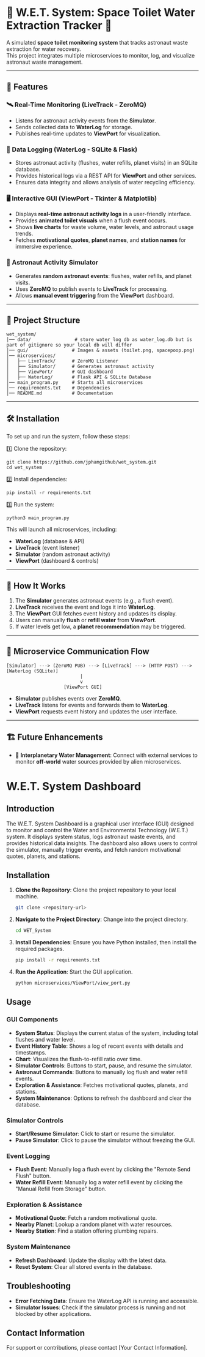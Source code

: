 # 🚀 W.E.T. System: Space Toilet Water Extraction Tracker 🚽

A simulated **space toilet monitoring system** that tracks astronaut waste extraction for water recovery.  
This project integrates multiple microservices to monitor, log, and visualize astronaut waste management.

---

## 📌 Features

### 🛰 Real-Time Monitoring (LiveTrack - ZeroMQ)
- Listens for astronaut activity events from the **Simulator**.
- Sends collected data to **WaterLog** for storage.
- Publishes real-time updates to **ViewPort** for visualization.

### 💾 Data Logging (WaterLog - SQLite & Flask)
- Stores astronaut activity (flushes, water refills, planet visits) in an SQLite database.
- Provides historical logs via a REST API for **ViewPort** and other services.
- Ensures data integrity and allows analysis of water recycling efficiency.

### 🖥 Interactive GUI (ViewPort - Tkinter & Matplotlib)
- Displays **real-time astronaut activity logs** in a user-friendly interface.
- Provides **animated toilet visuals** when a flush event occurs.
- Shows **live charts** for waste volume, water levels, and astronaut usage trends.
- Fetches **motivational quotes**, **planet names**, and **station names** for immersive experience.

### 🚀 Astronaut Activity Simulator
- Generates **random astronaut events**: flushes, water refills, and planet visits.
- Uses **ZeroMQ** to publish events to **LiveTrack** for processing.
- Allows **manual event triggering** from the **ViewPort** dashboard.

---

## 📂 Project Structure

```
wet_system/
│── data/                # store water log db as water_log.db but is part of gitignore so your local db will differ
│── gui/                # Images & assets (toilet.png, spacepoop.png)
│── microservices/
│   ├── LiveTrack/      # ZeroMQ Listener
│   ├── Simulator/      # Generates astronaut activity
│   ├── ViewPort/       # GUI dashboard 
│   ├── WaterLog/       # Flask API & SQLite Database
│── main_program.py     # Starts all microservices
│── requirements.txt    # Dependencies
│── README.md           # Documentation
```

---

## 🛠 Installation

To set up and run the system, follow these steps:

1️⃣ Clone the repository:

```
git clone https://github.com/jphamgithub/wet_system.git
cd wet_system
```

2️⃣ Install dependencies:

```
pip install -r requirements.txt
```

3️⃣ Run the system:

```
python3 main_program.py
```

This will launch all microservices, including:
- **WaterLog** (database & API)
- **LiveTrack** (event listener)
- **Simulator** (random astronaut activity)
- **ViewPort** (dashboard & controls)

---

## 🎯 How It Works

1. The **Simulator** generates astronaut events (e.g., a flush event).
2. **LiveTrack** receives the event and logs it into **WaterLog**.
3. The **ViewPort** GUI fetches event history and updates its display.
4. Users can manually **flush** or **refill water** from **ViewPort**.
5. If water levels get low, a **planet recommendation** may be triggered.

---

## 🔄 Microservice Communication Flow

```
[Simulator] ---> (ZeroMQ PUB) ---> [LiveTrack] ---> (HTTP POST) ---> [WaterLog (SQLite)]
                           |
                           v
                     [ViewPort GUI]
```

- **Simulator** publishes events over **ZeroMQ**.
- **LiveTrack** listens for events and forwards them to **WaterLog**.
- **ViewPort** requests event history and updates the user interface.

---

## 🏗 Future Enhancements
- 🌌 **Interplanetary Water Management**: Connect with external services to monitor **off-world** water sources provided by alien microservices.

# W.E.T. System Dashboard

## Introduction
The W.E.T. System Dashboard is a graphical user interface (GUI) designed to monitor and control the Water and Environmental Technology (W.E.T.) system. It displays system status, logs astronaut waste events, and provides historical data insights. The dashboard also allows users to control the simulator, manually trigger events, and fetch random motivational quotes, planets, and stations.

## Installation
1. **Clone the Repository**: Clone the project repository to your local machine.
   ```bash
   git clone <repository-url>
   ```
2. **Navigate to the Project Directory**: Change into the project directory.
   ```bash
   cd WET_System
   ```
3. **Install Dependencies**: Ensure you have Python installed, then install the required packages.
   ```bash
   pip install -r requirements.txt
   ```
4. **Run the Application**: Start the GUI application.
   ```bash
   python microservices/ViewPort/view_port.py
   ```

## Usage
### GUI Components
- **System Status**: Displays the current status of the system, including total flushes and water level.
- **Event History Table**: Shows a log of recent events with details and timestamps.
- **Chart**: Visualizes the flush-to-refill ratio over time.
- **Simulator Controls**: Buttons to start, pause, and resume the simulator.
- **Astronaut Commands**: Buttons to manually log flush and water refill events.
- **Exploration & Assistance**: Fetches motivational quotes, planets, and stations.
- **System Maintenance**: Options to refresh the dashboard and clear the database.

### Simulator Controls
- **Start/Resume Simulator**: Click to start or resume the simulator.
- **Pause Simulator**: Click to pause the simulator without freezing the GUI.

### Event Logging
- **Flush Event**: Manually log a flush event by clicking the "Remote Send Flush" button.
- **Water Refill Event**: Manually log a water refill event by clicking the "Manual Refill from Storage" button.

### Exploration & Assistance
- **Motivational Quote**: Fetch a random motivational quote.
- **Nearby Planet**: Lookup a random planet with water resources.
- **Nearby Station**: Find a station offering plumbing repairs.

### System Maintenance
- **Refresh Dashboard**: Update the display with the latest data.
- **Reset System**: Clear all stored events in the database.

## Troubleshooting
- **Error Fetching Data**: Ensure the WaterLog API is running and accessible.
- **Simulator Issues**: Check if the simulator process is running and not blocked by other applications.

## Contact Information
For support or contributions, please contact [Your Contact Information].

